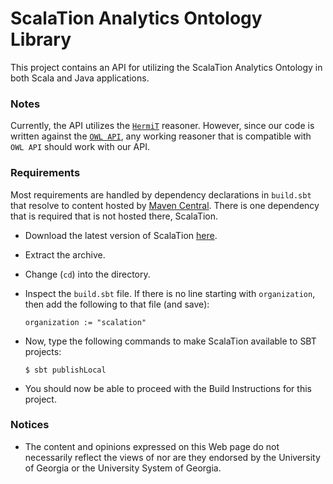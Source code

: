 # ScalaTion Analytics Ontology Library

This project contains an API for utilizing the ScalaTion Analytics Ontology in
both Scala and Java applications. 

### Notes

Currently, the API utilizes the [```HermiT```](http://hermit-reasoner.com) reasoner.
However, since our code is written against the [```OWL API```](http://owlapi.sourceforge.net),
any working reasoner that is compatible with ```OWL API``` should work with our
API.

### Requirements

Most requirements are handled by dependency declarations in ```build.sbt``` that
resolve to content hosted by [Maven Central](http://search.maven.org). There is
one dependency that is required that is not hosted there, ScalaTion.

 * Download the latest version of ScalaTion
   [here](http://cobweb.cs.uga.edu/~jam/scalation_1.1.1.tar.gz).
   
 * Extract the archive.
 
 * Change (```cd```) into the directory.
 
 * Inspect the ```build.sbt``` file. If there is no line starting with
   ```organization```, then add the following to that file (and save):

   ```organization := "scalation"```

 * Now, type the following commands to make ScalaTion available to SBT
   projects:

   ```$ sbt publishLocal```

 * You should now be able to proceed with the Build Instructions for this
   project.

### Notices

 * The content and opinions expressed on this Web page do not necessarily
   reflect the views of nor are they endorsed by the University of Georgia or
   the University System of Georgia.

